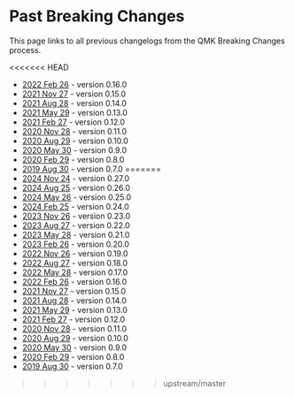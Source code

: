 # Past Breaking Changes

This page links to all previous changelogs from the QMK Breaking Changes process.

<<<<<<< HEAD
* [2022 Feb 26](ChangeLog/20220226.md) - version 0.16.0
* [2021 Nov 27](ChangeLog/20211127.md) - version 0.15.0
* [2021 Aug 28](ChangeLog/20210828.md) - version 0.14.0
* [2021 May 29](ChangeLog/20210529.md) - version 0.13.0
* [2021 Feb 27](ChangeLog/20210227.md) - version 0.12.0
* [2020 Nov 28](ChangeLog/20201128.md) - version 0.11.0
* [2020 Aug 29](ChangeLog/20200829.md) - version 0.10.0
* [2020 May 30](ChangeLog/20200530.md) - version 0.9.0
* [2020 Feb 29](ChangeLog/20200229.md) - version 0.8.0
* [2019 Aug 30](ChangeLog/20190830.md) - version 0.7.0
=======
* [2024 Nov 24](ChangeLog/20241124) - version 0.27.0
* [2024 Aug 25](ChangeLog/20240825) - version 0.26.0
* [2024 May 26](ChangeLog/20240526) - version 0.25.0
* [2024 Feb 25](ChangeLog/20240225) - version 0.24.0
* [2023 Nov 26](ChangeLog/20231126) - version 0.23.0
* [2023 Aug 27](ChangeLog/20230827) - version 0.22.0
* [2023 May 28](ChangeLog/20230528) - version 0.21.0
* [2023 Feb 26](ChangeLog/20230226) - version 0.20.0
* [2022 Nov 26](ChangeLog/20221126) - version 0.19.0
* [2022 Aug 27](ChangeLog/20220827) - version 0.18.0
* [2022 May 28](ChangeLog/20220528) - version 0.17.0
* [2022 Feb 26](ChangeLog/20220226) - version 0.16.0
* [2021 Nov 27](ChangeLog/20211127) - version 0.15.0
* [2021 Aug 28](ChangeLog/20210828) - version 0.14.0
* [2021 May 29](ChangeLog/20210529) - version 0.13.0
* [2021 Feb 27](ChangeLog/20210227) - version 0.12.0
* [2020 Nov 28](ChangeLog/20201128) - version 0.11.0
* [2020 Aug 29](ChangeLog/20200829) - version 0.10.0
* [2020 May 30](ChangeLog/20200530) - version 0.9.0
* [2020 Feb 29](ChangeLog/20200229) - version 0.8.0
* [2019 Aug 30](ChangeLog/20190830) - version 0.7.0
>>>>>>> upstream/master
